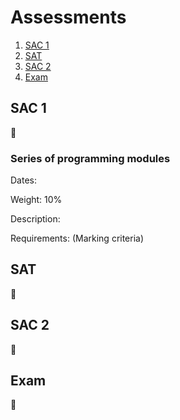 # Assessments
1. [SAC 1](#sac-1)
2. [SAT](#sat)
3. [SAC 2](#sac-2)
4. [Exam](#exam)

## SAC 1

🚧

### Series of programming modules

Dates:

Weight: 10%

Description:

Requirements: (Marking criteria)

## SAT

🚧

## SAC 2

🚧

## Exam

🚧
